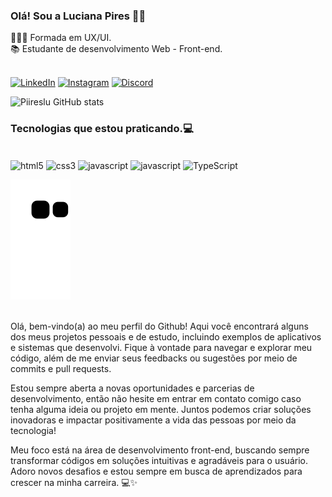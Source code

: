 
### Olá! Sou a Luciana Pires ✌🏾
<div>
👩🏾‍🎓 Formada em UX/UI.<br/>
📚 Estudante de desenvolvimento Web - Front-end.<br/>
</div><br/>

[![LinkedIn](https://img.shields.io/badge/LinkedIn-0077B5?style=for-the-badge&logo=linkedin&logoColor=white)](https://www.linkedin.com/in/-lucianapires)
[![Instagram](https://img.shields.io/badge/Instagram-E4405F?style=for-the-badge&logo=instagram&logoColor=white)](https://www.instagram.com/piireslu/)
[![Discord](https://img.shields.io/badge/Discord-7289DA?style=for-the-badge&logo=discord&logoColor=white)](https://discord.com/channels/piireslu#9988)

![Piireslu GitHub stats](https://github-readme-stats.vercel.app/api?username=piireslu&show_icons=true&theme=radical)

### Tecnologias que estou praticando.💻

<div style="display: inline_block"><br/>

 <img align="center" alt="html5" src="https://img.shields.io/badge/HTML5-E34F26?style=for-the-badge&logo=html5&logoColor=white"/>
<img align="center" alt="css3" src="https://img.shields.io/badge/CSS3-1572B6?style=for-the-badge&logo=css3&logoColor=white"/>
<img align="center" alt="javascript" src="https://img.shields.io/badge/JavaScript-F7DF1E?style=for-the-badge&logo=javascript&logoColor=black"/>
<img align="center" alt="javascript" src="https://img.shields.io/badge/TypeScript-007ACC?style=for-the-badge&logo=typescript&logoColor=white"/>
<img align="center" alt="TypeScript" src="https://img.shields.io/badge/React-20232A?style=for-the-badge&logo=react&logoColor=61DAFB"/>


![Snake animation](https://github.com/rafaballerini/rafaballerini/blob/output/github-contribution-grid-snake.svg)
</div><br/>
Olá, bem-vindo(a) ao meu perfil do Github! Aqui você encontrará alguns dos meus projetos pessoais e de estudo, incluindo exemplos de aplicativos e sistemas que desenvolvi. Fique à vontade para navegar e explorar meu código, além de me enviar seus feedbacks ou sugestões por meio de commits e pull requests.

Estou sempre aberta a novas oportunidades e parcerias de desenvolvimento, então não hesite em entrar em contato comigo caso tenha alguma ideia ou projeto em mente. Juntos podemos criar soluções inovadoras e impactar positivamente a vida das pessoas por meio da tecnologia!

Meu foco está na área de desenvolvimento front-end, buscando sempre transformar códigos em soluções intuitivas e agradáveis para o usuário. 
Adoro novos desafios e estou sempre em busca de aprendizados para crescer na minha carreira. 💻✨
